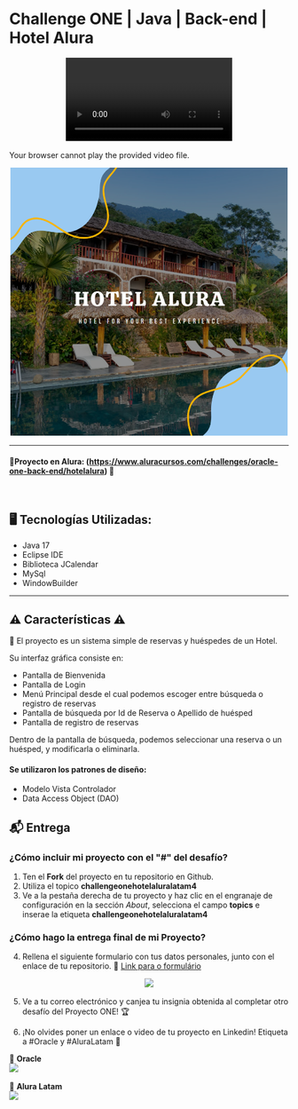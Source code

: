 # Challenge ONE | Java | Back-end | Hotel Alura

<p align= "center">
     <video src="Hotel Alura Demo.mp4" type="video/webm">
    <p>Your browser cannot play the provided video file.</p>
     </video>
 </p>
<p align="center" >
     <img width="500" heigth="500" src="cover.png">
</p>

---
#### 🔹Proyecto en Alura: (https://www.aluracursos.com/challenges/oracle-one-back-end/hotelalura) 📃
</br>

## 🖥️ Tecnologías Utilizadas:

- Java 17
- Eclipse IDE
- Biblioteca JCalendar
- MySql
- WindowBuilder </br>

---
## ⚠️ Características ⚠️

🎨 El proyecto es un sistema simple de reservas y huéspedes de un Hotel. 

Su interfaz gráfica consiste en:

<ul>
     <li>Pantalla de Bienvenida</li>
     <li>Pantalla de Login</li>
     <li>Menú Principal desde el cual podemos escoger entre búsqueda o registro de reservas</li>
     <li>Pantalla de búsqueda por Id de Reserva o Apellido de huésped</li>
     <li>Pantalla de registro de reservas</li>
</ul>

Dentro de la pantalla de búsqueda, podemos seleccionar una reserva o un huésped, y modificarla o eliminarla.
          

#### Se utilizaron los patrones de diseño:

<ul>
     <li>Modelo Vista Controlador</li>
     <li>Data Access Object (DAO)</li>
</ul>

## 📬 Entrega

### ¿Cómo incluir mi proyecto con el "#" del desafío?

1) Ten el <strong>Fork</strong> del proyecto en tu repositorio en Github.
2) Utiliza el topico **challengeonehotelaluralatam4** </br>
3) Ve a la pestaña derecha de tu proyecto y haz clic en el engranaje de configuración en la sección <em>About</em>, selecciona el campo **topics** e inserae la etiqueta **challengeonehotelaluralatam4**


### ¿Cómo hago la entrega final de mi Proyecto?

4) Rellena el siguiente formulario con tus datos personales, junto con el enlace de tu repositorio. 🔹 [Link para o formulário](https://lp.alura.com.br/alura-latam-entrega-challenge-one-esp-back-end)

<p align="center" >
     <img width="700" heigth="700" src="https://user-images.githubusercontent.com/91544872/218745016-7d4582b1-0a7a-4501-a2a5-2b57da523635.png">
</p>

5) Ve a tu correo electrónico y canjea tu insignia obtenida al completar otro desafío del Proyecto ONE! 🏆

6) ¡No olvides poner un enlace o video de tu proyecto en Linkedin! Etiqueta a #Oracle y #AluraLatam 🏁

🧡 <strong>Oracle</strong></br>
<a href="https://www.linkedin.com/company/oracle/" target="_blank">
<img src="https://img.shields.io/badge/-LinkedIn-%230077B5?style=for-the-badge&logo=linkedin&logoColor=white" target="_blank"></a>

💙 <strong>Alura Latam</strong></br>
<a href="https://www.linkedin.com/company/alura-latam/mycompany/" target="_blank">
<img src="https://img.shields.io/badge/-LinkedIn-%230077B5?style=for-the-badge&logo=linkedin&logoColor=white" target="_blank"></a>

